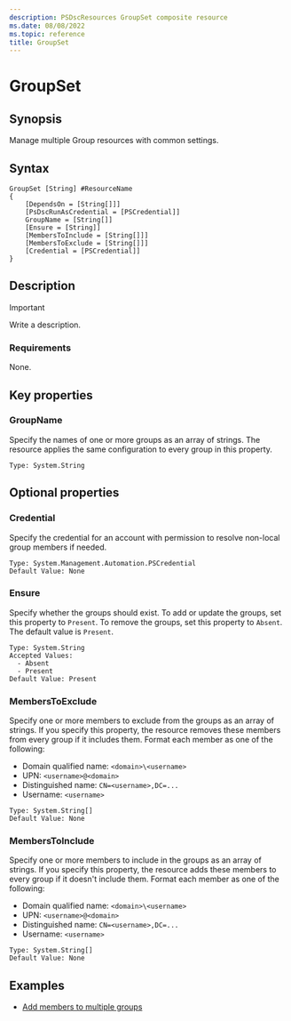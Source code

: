 ```yaml
---
description: PSDscResources GroupSet composite resource
ms.date: 08/08/2022
ms.topic: reference
title: GroupSet
---
```


# GroupSet

## Synopsis

Manage multiple Group resources with common settings.

## Syntax

```Syntax
GroupSet [String] #ResourceName
{
    [DependsOn = [String[]]]
    [PsDscRunAsCredential = [PSCredential]]
    GroupName = [String[]]
    [Ensure = [String]]
    [MembersToInclude = [String[]]]
    [MembersToExclude = [String[]]]
    [Credential = [PSCredential]]
}
```

## Description

> [!IMPORTANT]
> Write a description.

### Requirements

None.

## Key properties

### GroupName

Specify the names of one or more groups as an array of strings. The resource applies the same
configuration to every group in this property.

```
Type: System.String
```

## Optional properties

### Credential

Specify the credential for an account with permission to resolve non-local group members if needed.

```
Type: System.Management.Automation.PSCredential
Default Value: None
```

### Ensure

Specify whether the groups should exist. To add or update the groups, set this property to
`Present`. To remove the groups, set this property to `Absent`. The default value is `Present`.

```
Type: System.String
Accepted Values:
  - Absent
  - Present
Default Value: Present
```

### MembersToExclude

Specify one or more members to exclude from the groups as an array of strings. If you specify this
property, the resource removes these members from every group if it includes them. Format each
member as one of the following:

- Domain qualified name: `<domain>\<username>`
- UPN: `<username>@<domain>`
- Distinguished name: `CN=<username>,DC=...`
- Username: `<username>`

```
Type: System.String[]
Default Value: None
```

### MembersToInclude

Specify one or more members to include in the groups as an array of strings. If you specify this
property, the resource adds these members to every group if it doesn't include them. Format each
member as one of the following:

- Domain qualified name: `<domain>\<username>`
- UPN: `<username>@<domain>`
- Distinguished name: `CN=<username>,DC=...`
- Username: `<username>`

```
Type: System.String[]
Default Value: None
```

## Examples

- [Add members to multiple groups][1]

<!-- Reference Links -->

[1]: AddMembers.md
